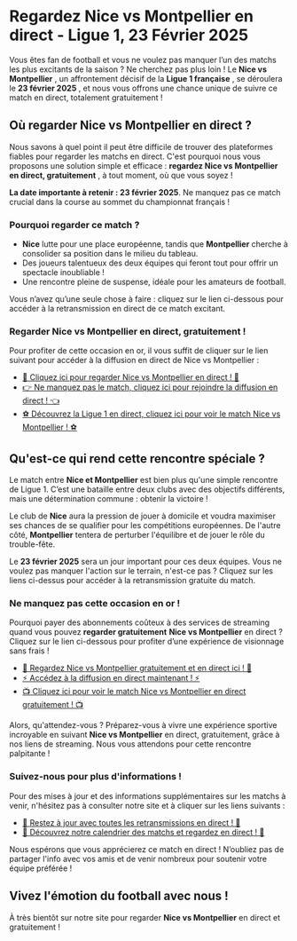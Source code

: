 # Regardez Nice vs Montpellier en direct - Ligue 1, 23 Février 2025

Vous êtes fan de football et vous ne voulez pas manquer l’un des matchs les plus excitants de la saison ? Ne cherchez pas plus loin ! Le **Nice vs Montpellier** , un affrontement décisif de la **Ligue 1 française** , se déroulera le **23 février 2025** , et nous vous offrons une chance unique de suivre ce match en direct, totalement gratuitement !

## Où regarder Nice vs Montpellier en direct ?

Nous savons à quel point il peut être difficile de trouver des plateformes fiables pour regarder les matchs en direct. C'est pourquoi nous vous proposons une solution simple et efficace : **regardez Nice vs Montpellier en direct, gratuitement** , à tout moment, où que vous soyez !

**La date importante à retenir : 23 février 2025**. Ne manquez pas ce match crucial dans la course au sommet du championnat français !

### Pourquoi regarder ce match ?

- **Nice** lutte pour une place européenne, tandis que **Montpellier** cherche à consolider sa position dans le milieu du tableau.
- Des joueurs talentueux des deux équipes qui feront tout pour offrir un spectacle inoubliable !
- Une rencontre pleine de suspense, idéale pour les amateurs de football.

Vous n’avez qu’une seule chose à faire : cliquez sur le lien ci-dessous pour accéder à la retransmission en direct de ce match excitant.

### **Regarder Nice vs Montpellier en direct, gratuitement !**

Pour profiter de cette occasion en or, il vous suffit de cliquer sur le lien suivant pour accéder à la diffusion en direct de Nice vs Montpellier :

- [🎥 Cliquez ici pour regarder Nice vs Montpellier en direct ! 🎥](https://tinyurl.com/livestreamfreeo?st=Nice+vs+Montpellier&si=gh)
- [👉 Ne manquez pas le match, cliquez ici pour rejoindre la diffusion en direct ! 👈](https://tinyurl.com/livestreamfreeo?st=Nice+vs+Montpellier&si=gh)
- [⚽ Découvrez la Ligue 1 en direct, cliquez ici pour voir le match Nice vs Montpellier ! ⚽](https://tinyurl.com/livestreamfreeo?st=Nice+vs+Montpellier&si=gh)

## Qu'est-ce qui rend cette rencontre spéciale ?

Le match entre **Nice et Montpellier** est bien plus qu'une simple rencontre de Ligue 1. C’est une bataille entre deux clubs avec des objectifs différents, mais une détermination commune : obtenir la victoire !

Le club de **Nice** aura la pression de jouer à domicile et voudra maximiser ses chances de se qualifier pour les compétitions européennes. De l'autre côté, **Montpellier** tentera de perturber l'équilibre et de jouer le rôle du trouble-fête.

Le **23 février 2025** sera un jour important pour ces deux équipes. Vous ne voulez pas manquer l'action sur le terrain, n'est-ce pas ? Cliquez sur les liens ci-dessus pour accéder à la retransmission gratuite du match.

### Ne manquez pas cette occasion en or !

Pourquoi payer des abonnements coûteux à des services de streaming quand vous pouvez **regarder gratuitement**  **Nice vs Montpellier** en direct ? Cliquez sur le lien ci-dessous pour profiter d’une expérience de visionnage sans frais !

- [🎉 Regardez Nice vs Montpellier gratuitement et en direct ici ! 🎉](https://tinyurl.com/livestreamfreeo?st=Nice+vs+Montpellier&si=gh)
- [⚡ Accédez à la diffusion en direct maintenant ! ⚡](https://tinyurl.com/livestreamfreeo?st=Nice+vs+Montpellier&si=gh)
- [📺 Cliquez ici pour voir le match Nice vs Montpellier en direct gratuitement ! 📺](https://tinyurl.com/livestreamfreeo?st=Nice+vs+Montpellier&si=gh)

Alors, qu'attendez-vous ? Préparez-vous à vivre une expérience sportive incroyable en suivant **Nice vs Montpellier** en direct, gratuitement, grâce à nos liens de streaming. Nous vous attendons pour cette rencontre palpitante !

### Suivez-nous pour plus d'informations !

Pour des mises à jour et des informations supplémentaires sur les matchs à venir, n'hésitez pas à consulter notre site et à cliquer sur les liens suivants :

- [🔔 Restez à jour avec toutes les retransmissions en direct ! 🔔](https://tinyurl.com/livestreamfreeo?st=Nice+vs+Montpellier&si=gh)
- [📅 Découvrez notre calendrier des matchs et regardez en direct ! 📅](https://tinyurl.com/livestreamfreeo?st=Nice+vs+Montpellier&si=gh)

Nous espérons que vous apprécierez ce match en direct ! N’oubliez pas de partager l'info avec vos amis et de venir nombreux pour soutenir votre équipe préférée !

## Vivez l'émotion du football avec nous !

À très bientôt sur notre site pour regarder **Nice vs Montpellier** en direct et gratuitement !
